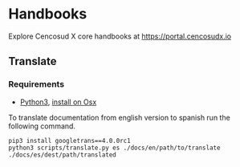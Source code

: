 # Handbooks

Explore Cencosud X core handbooks at https://portal.cencosudx.io

## Translate

### Requirements

- [Python3](https://www.python.org), [install on Osx](https://docs.python-guide.org/starting/install3/osx/)

To translate documentation from english version to spanish run the following command.

```shell
pip3 install googletrans==4.0.0rc1
python3 scripts/translate.py es ./docs/en/path/to/translate ./docs/es/dest/path/translated
```
